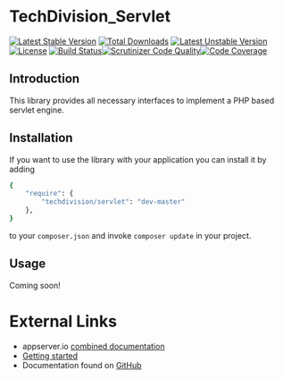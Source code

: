 # TechDivision_Servlet

[![Latest Stable Version](https://poser.pugx.org/techdivision/servlet/v/stable.png)](https://packagist.org/packages/techdivision/servlet) [![Total Downloads](https://poser.pugx.org/techdivision/servlet/downloads.png)](https://packagist.org/packages/techdivision/servlet) [![Latest Unstable Version](https://poser.pugx.org/techdivision/servlet/v/unstable.png)](https://packagist.org/packages/techdivision/servlet) [![License](https://poser.pugx.org/techdivision/servlet/license.png)](https://packagist.org/packages/techdivision/servlet) [![Build Status](https://travis-ci.org/techdivision/TechDivision_Servlet.png)](https://travis-ci.org/techdivision/TechDivision_Servlet)[![Scrutinizer Code Quality](https://scrutinizer-ci.com/g/techdivision/TechDivision_Servlet/badges/quality-score.png?b=master)](https://scrutinizer-ci.com/g/techdivision/TechDivision_Servlet/?branch=master)[![Code Coverage](https://scrutinizer-ci.com/g/techdivision/TechDivision_Servlet/badges/coverage.png?b=master)](https://scrutinizer-ci.com/g/techdivision/TechDivision_Servlet/?branch=master)

## Introduction

This library provides all necessary interfaces to implement a PHP based servlet engine.

## Installation

If you want to use the library with your application you can install it by adding

```sh
{
    "require": {
        "techdivision/servlet": "dev-master"
    },
}
```

to your ```composer.json``` and invoke ```composer update``` in your project.

## Usage

Coming soon!

# External Links

* appserver.io [combined documentation](http://docs.appserver.io)
* [Getting started](https://github.com/techdivision/TechDivision_AppserverDocumentation/tree/master/docs/getting-started)
* Documentation found on [GitHub](https://github.com/techdivision/TechDivision_AppserverDocumentation)